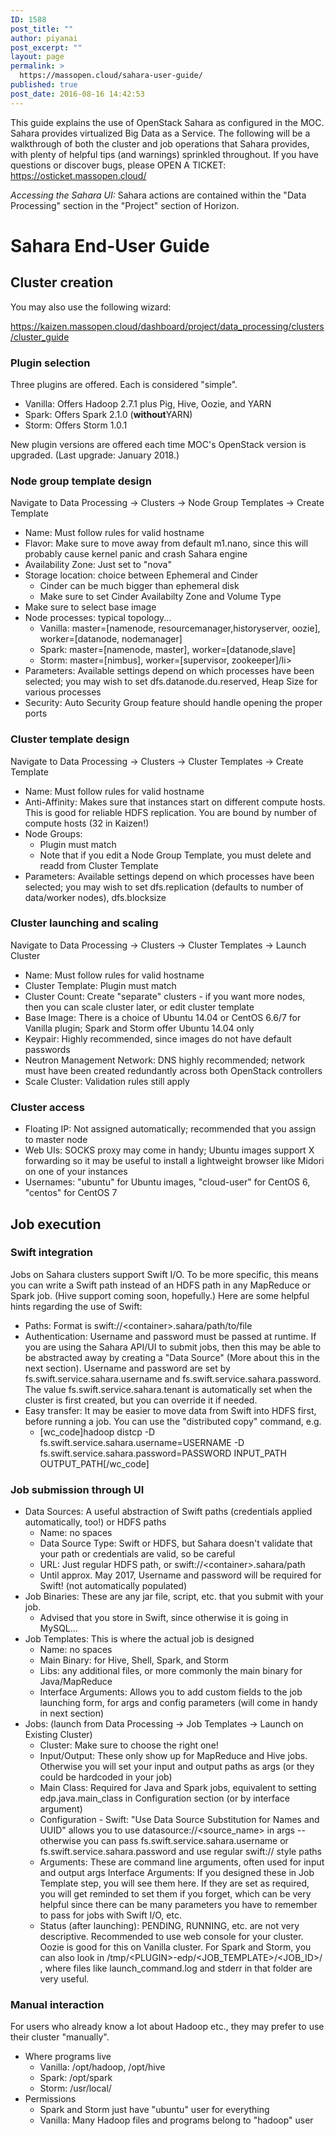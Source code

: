 ```yaml
---
ID: 1588
post_title: ""
author: piyanai
post_excerpt: ""
layout: page
permalink: >
  https://massopen.cloud/sahara-user-guide/
published: true
post_date: 2016-08-16 14:42:53
---
```

This guide explains the use of OpenStack Sahara as configured in the MOC. Sahara provides virtualized Big Data as a Service. The following will be a walkthrough of both the cluster and job operations that Sahara provides, with plenty of helpful tips (and warnings) sprinkled throughout. If you have questions or discover bugs, please OPEN A TICKET: <a href="https://osticket.massopen.cloud/">https://osticket.massopen.cloud/</a>

*Accessing the Sahara UI:* Sahara actions are contained within the "Data Processing" section in the "Project" section of Horizon.
<h1>Sahara End-User Guide</h1>
<h2><strong>Cluster creation</strong></h2>
You may also use the following wizard:

<a href="https://kaizen.massopen.cloud/dashboard/project/data_processing/clusters/cluster_guide">https://kaizen.massopen.cloud/dashboard/project/data_processing/clusters/cluster_guide</a>
<h3>Plugin selection</h3>
Three plugins are offered. Each is considered "simple".
<ul>
 	<li>Vanilla: Offers Hadoop 2.7.1 plus Pig, Hive, Oozie, and YARN</li>
 	<li>Spark: Offers Spark 2.1.0 (<strong>without</strong>YARN)</li>
 	<li>Storm: Offers Storm 1.0.1</li>
</ul>
New plugin versions are offered each time MOC's OpenStack version is upgraded. (Last upgrade: January 2018.)
<h3>Node group template design</h3>
Navigate to Data Processing → Clusters → Node Group Templates → Create Template
<ul>
 	<li>Name: Must follow rules for valid hostname</li>
 	<li>Flavor: Make sure to move away from default m1.nano, since this will probably cause kernel panic and crash Sahara engine</li>
 	<li>Availability Zone: Just set to "nova"</li>
 	<li>Storage location: choice between Ephemeral and Cinder
<ul style="list-style-type: circle">
 	<li>Cinder can be much bigger than ephemeral disk</li>
 	<li>Make sure to set Cinder Availabilty Zone and Volume Type</li>
</ul>
        <li>Make sure to select base image</li>
</li>
 	<li>Node processes: typical topology...
<ul style="list-style-type: circle">
 	<li>Vanilla: master=[namenode, resourcemanager,historyserver, oozie], worker=[datanode, nodemanager]
 	<li>Spark: master=[namenode, master], worker=[datanode,slave]</li>
 	<li>Storm: master=[nimbus], worker=[supervisor, zookeeper]/li&gt;
</ul>
</li>
 	<li>Parameters: Available settings depend on which processes have been selected; you may wish to set dfs.datanode.du.reserved, Heap Size for various processes</li>
 	<li>Security: Auto Security Group feature should handle opening the proper ports</li>
</ul>
<h3>Cluster template design</h3>
Navigate to Data Processing → Clusters → Cluster Templates → Create Template
<ul>
 	<li>Name: Must follow rules for valid hostname</li>
 	<li>Anti-Affinity: Makes sure that instances start on different compute hosts. This is good for reliable HDFS replication. You are bound by number of compute hosts (32 in Kaizen!)</li>
 	<li>Node Groups:
<ul style="list-style-type: circle">
 	<li>Plugin must match</li>
 	<li>Note that if you edit a Node Group Template, you must delete and readd from Cluster Template</li>
</ul>
</li>
 	<li>Parameters: Available settings depend on which processes have been selected; you may wish to set dfs.replication (defaults to number of data/worker nodes), dfs.blocksize</li>
</ul>
<h3>Cluster launching and scaling</h3>
Navigate to Data Processing → Clusters → Cluster Templates → Launch Cluster
<ul>
 	<li>Name: Must follow rules for valid hostname</li>
 	<li>Cluster Template: Plugin must match</li>
 	<li>Cluster Count: Create "separate" clusters - if you want more nodes, then you can scale cluster later, or edit cluster template</li>
 	<li>Base Image: There is a choice of Ubuntu 14.04 or CentOS 6.6/7 for Vanilla plugin; Spark and Storm offer Ubuntu 14.04 only</li>
 	<li>Keypair: Highly recommended, since images do not have default passwords</li>
 	<li>Neutron Management Network: DNS highly recommended; network must have been created redundantly across both OpenStack controllers</li>
 	<li>Scale Cluster: Validation rules still apply</li>
</ul>
<h3>Cluster access</h3>
<ul>
 	<li>Floating IP: Not assigned automatically; recommended that you assign to master node</li>
 	<li>Web UIs: SOCKS proxy may come in handy; Ubuntu images support X forwarding so it may be useful to install a lightweight browser like Midori on one of your instances</li>
 	<li>Usernames: "ubuntu" for Ubuntu images, "cloud-user" for CentOS 6, "centos" for CentOS 7</li>
</ul>
<h2><strong>Job execution</strong></h2>
<h3>Swift integration</h3>
Jobs on Sahara clusters support Swift I/O. To be more specific, this means you can write a Swift path instead of an HDFS path in any MapReduce or Spark job. (Hive support coming soon, hopefully.) Here are some helpful hints regarding the use of Swift:
<ul>
 	<li>Paths: Format is swift://&lt;container&gt;.sahara/path/to/file</li>
 	<li>Authentication: Username and password must be passed at runtime. If you are using the Sahara API/UI to submit jobs, then this may be able to be abstracted away by creating a "Data Source" (More about this in the next section). Username and password are set by fs.swift.service.sahara.username and fs.swift.service.sahara.password. The value fs.swift.service.sahara.tenant is automatically set when the cluster is first created, but you can override it if needed.</li>
 	<li>Easy transfer: It may be easier to move data from Swift into HDFS first, before running a job. You can use the "distributed copy" command, e.g.
<ul style="list-style-type: circle">
 	<li>[wc_code]hadoop distcp -D fs.swift.service.sahara.username=USERNAME -D fs.swift.service.sahara.password=PASSWORD INPUT_PATH OUTPUT_PATH[/wc_code]</li>
</ul>
</li>
</ul>
<h3>Job submission through UI</h3>
<ul>
 	<li>Data Sources: A useful abstraction of Swift paths (credentials applied automatically, too!) or HDFS paths
<ul style="list-style-type: circle">
 	<li>Name: no spaces</li>
 	<li>Data Source Type: Swift or HDFS, but Sahara doesn't validate that your path or credentials are valid, so be careful</li>
 	<li>URL: Just regular HDFS path, or swift://&lt;container&gt;.sahara/path</li>
 	<li>Until approx. May 2017, Username and password will be required for Swift! (not automatically populated)</li>
</ul>
</li>
 	<li>Job Binaries: These are any jar file, script, etc. that you submit with your job.
<ul style="list-style-type: circle">
 	<li>Advised that you store in Swift, since otherwise it is going in MySQL...</li>
</ul>
</li>
 	<li>Job Templates: This is where the actual job is designed
<ul style="list-style-type: circle">
 	<li>Name: no spaces</li>
 	<li>Main Binary: for Hive, Shell, Spark, and Storm</li>
 	<li>Libs: any additional files, or more commonly the main binary for Java/MapReduce</li>
 	<li>Interface Arguments: Allows you to add custom fields to the job launching form, for args and config parameters (will come in handy in next section)</li>
</ul>
</li>
 	<li>Jobs: (launch from Data Processing → Job Templates → Launch on Existing Cluster)
<ul style="list-style-type: circle">
 	<li>Cluster: Make sure to choose the right one!</li>
 	<li>Input/Output: These only show up for MapReduce and Hive jobs. Otherwise you will set your input and output paths as args (or they could be hardcoded in your job)</li>
 	<li>Main Class: Required for Java and Spark jobs, equivalent to setting edp.java.main_class in Configuration section (or by interface argument)</li>
 	<li>Configuration - Swift: "Use Data Source Substitution for Names and UUID" allows you to use datasource://&lt;source_name&gt; in args -- otherwise you can pass fs.swift.service.sahara.username or fs.swift.service.sahara.password and use regular swift:// style paths</li>
 	<li>Arguments: These are command line arguments, often used for input and output args
Interface Arguments: If you designed these in Job Template step, you will see them here. If they are set as required, you will get reminded to set them if you forget, which can be very helpful since there can be many parameters you have to remember to pass for jobs with Swift I/O, etc.</li>
 	<li>Status (after launching): PENDING, RUNNING, etc. are not very descriptive. Recommended to use web console for your cluster. Oozie is good for this on Vanilla cluster. For Spark and Storm, you can also look in /tmp/&lt;PLUGIN&gt;-edp/&lt;JOB_TEMPLATE&gt;/&lt;JOB_ID&gt;/ , where files like launch_command.log and stderr in that folder are very useful.</li>
</ul>
</li>
</ul>
<h3>Manual interaction</h3>
For users who already know a lot about Hadoop etc., they may prefer to use their cluster "manually".
<ul>
 	<li>Where programs live
<ul style="list-style-type: circle">
 	<li>Vanilla: /opt/hadoop, /opt/hive</li>
 	<li>Spark: /opt/spark</li>
 	<li>Storm: /usr/local/</li>
</ul>
</li>
 	<li>Permissions
<ul style="list-style-type: circle">
 	<li>Spark and Storm just have "ubuntu" user for everything</li>
 	<li>Vanilla: Many Hadoop files and programs belong to "hadoop" user</li>
</ul>
</li>
</ul>